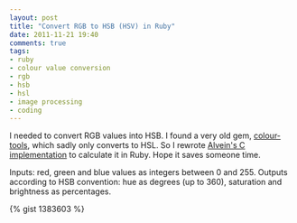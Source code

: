 ```yaml
---
layout: post
title: "Convert RGB to HSB (HSV) in Ruby"
date: 2011-11-21 19:40
comments: true
tags: 
- ruby
- colour value conversion
- rgb
- hsb
- hsl
- image processing
- coding
---
```


I needed to convert RGB values into HSB. I found a very old gem, [colour-tools][1], which sadly only converts to HSL. So I rewrote [Alvein's C implementation][2] to calculate it in Ruby. Hope it saves someone time.

Inputs: red, green and blue values as integers between 0 and 255. Outputs according to HSB convention: hue as degrees (up to 360), saturation and brightness as percentages.

{% gist 1383603 %}

[1]: http://rubygems.org/gems/color-tools
[2]: http://forums.devshed.com/c-programming-42/rgb-to-hsv-conversion-rountine-162526.html